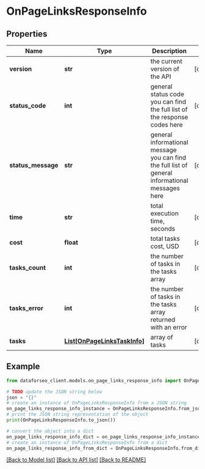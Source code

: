 # OnPageLinksResponseInfo


## Properties

Name | Type | Description | Notes
------------ | ------------- | ------------- | -------------
**version** | **str** | the current version of the API | [optional] 
**status_code** | **int** | general status code you can find the full list of the response codes here | [optional] 
**status_message** | **str** | general informational message you can find the full list of general informational messages here | [optional] 
**time** | **str** | total execution time, seconds | [optional] 
**cost** | **float** | total tasks cost, USD | [optional] 
**tasks_count** | **int** | the number of tasks in the tasks array | [optional] 
**tasks_error** | **int** | the number of tasks in the tasks array returned with an error | [optional] 
**tasks** | [**List[OnPageLinksTaskInfo]**](OnPageLinksTaskInfo.md) | array of tasks | [optional] 

## Example

```python
from dataforseo_client.models.on_page_links_response_info import OnPageLinksResponseInfo

# TODO update the JSON string below
json = "{}"
# create an instance of OnPageLinksResponseInfo from a JSON string
on_page_links_response_info_instance = OnPageLinksResponseInfo.from_json(json)
# print the JSON string representation of the object
print(OnPageLinksResponseInfo.to_json())

# convert the object into a dict
on_page_links_response_info_dict = on_page_links_response_info_instance.to_dict()
# create an instance of OnPageLinksResponseInfo from a dict
on_page_links_response_info_from_dict = OnPageLinksResponseInfo.from_dict(on_page_links_response_info_dict)
```
[[Back to Model list]](../README.md#documentation-for-models) [[Back to API list]](../README.md#documentation-for-api-endpoints) [[Back to README]](../README.md)


